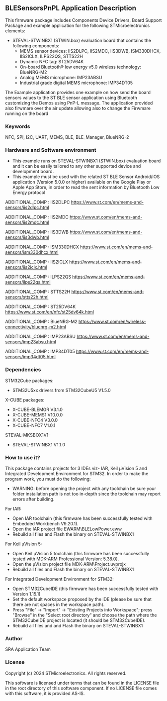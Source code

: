 ## <b>BLESensorsPnPL Application Description</b>

This firmware package includes Components Device Drivers, Board Support Package and example application for the following STMicroelectronics elements:

  - STEVAL-STWINBX1 (STWIN.box) evaluation board that contains the following components:
      - MEMS sensor devices: IIS2DLPC, IIS2MDC, IIS3DWB, ISM330DHCX, IIS2ICLX, ILPS22QS, STTS22H
	  - Dynamic NFC tag: ST25DV64K
	  - On-board Bluetooth® low energy v5.0 wireless technology: BlueNRG-M2
	  - Analog MEMS microphone: IMP23ABSU
	  - Industrial grade digital MEMS microphone: IMP34DT05	
 
The Example application provides one example on how send the board sensors values to the ST BLE sensor application using Bluetooth customizing the Demos using PnP-L message.
The application provided also firwmare over the air update allowing also to change the Firwmare running on the board

### <b>Keywords</b>

NFC, SPI, I2C, UART, MEMS, BLE, BLE_Manager, BlueNRG-2

### <b>Hardware and Software environment</b>

- This example runs on STEVAL-STWINBX1 (STWIN.box) evaluation board and it can be easily tailored to any other supported device and development board.
- This example must be used with the related ST BLE Sensor Android/iOS application (Version 5.0.0 or higher) available on the Google Play or Apple App Store, in order to read the sent information by Bluetooth Low Energy protocol

ADDITIONAL_COMP : IIS2DLPC https://www.st.com/en/mems-and-sensors/iis2dlpc.html

ADDITIONAL_COMP : IIS2MDC https://www.st.com/en/mems-and-sensors/iis2mdc.html

ADDITIONAL_COMP : IIS3DWB https://www.st.com/en/mems-and-sensors/iis3dwb.html

ADDITIONAL_COMP : ISM330DHCX https://www.st.com/en/mems-and-sensors/ism330dhcx.html

ADDITIONAL_COMP : IIS2ICLX https://www.st.com/en/mems-and-sensors/iis2iclx.html

ADDITIONAL_COMP : ILPS22QS https://www.st.com/en/mems-and-sensors/ilps22qs.html

ADDITIONAL_COMP : STTS22H https://www.st.com/en/mems-and-sensors/stts22h.html

ADDITIONAL_COMP : ST25DV64K https://www.st.com/en/nfc/st25dv64k.html

ADDITIONAL_COMP : BlueNRG-M2 https://www.st.com/en/wireless-connectivity/bluenrg-m2.html

ADDITIONAL_COMP : IMP23ABSU https://www.st.com/en/mems-and-sensors/imp23absu.html

ADDITIONAL_COMP : IMP34DT05 https://www.st.com/en/mems-and-sensors/imp34dt05.html

### <b>Dependencies</b>

STM32Cube packages:

  - STM32U5xx drivers from STM32CubeU5 V1.5.0

X-CUBE packages:

  - X-CUBE-BLEMGR V3.1.0
  - X-CUBE-MEMS1 V10.0.0
  - X-CUBE-NFC4 V3.0.0
  - X-CUBE-NFC7 V1.0.1

STEVAL-MKSBOX1V1:

  - STEVAL-STWINBX1 V1.1.0
	
### <b>How to use it?</b>

This package contains projects for 3 IDEs viz- IAR, Keil µVision 5 and Integrated Development Environment for STM32.
In order to make the  program work, you must do the following:

 - WARNING: before opening the project with any toolchain be sure your folder
   installation path is not too in-depth since the toolchain may report errors
   after building.

For IAR:

 - Open IAR toolchain (this firmware has been successfully tested with Embedded Workbench V9.20.1).
 - Open the IAR project file EWARM\BLELowPower.eww
 - Rebuild all files and Flash the binary on STEVAL-STWINBX1

For Keil µVision 5:

 - Open Keil µVision 5 toolchain (this firmware has been successfully tested with MDK-ARM Professional Version: 5.38.0).
 - Open the µVision project file MDK-ARM\Project.uvprojx
 - Rebuild all files and Flash the binary on STEVAL-STWINBX1
		
For Integrated Development Environment for STM32:

 - Open STM32CubeIDE (this firmware has been successfully tested with Version 1.15.1)
 - Set the default workspace proposed by the IDE (please be sure that there are not spaces in the workspace path).
 - Press "File" -> "Import" -> "Existing Projects into Workspace"; press "Browse" in the "Select root directory" and choose the path where the STM32CubeIDE project is located (it should be STM32CubeIDE\).
 - Rebuild all files and and Flash the binary on STEVAL-STWINBX1
   
### <b>Author</b>

SRA Application Team

### <b>License</b>

Copyright (c) 2024 STMicroelectronics.
All rights reserved.

This software is licensed under terms that can be found in the LICENSE file
in the root directory of this software component.
If no LICENSE file comes with this software, it is provided AS-IS.
